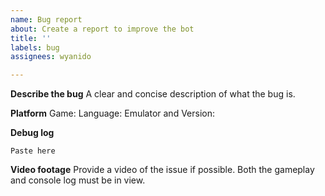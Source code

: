 ```yaml
---
name: Bug report
about: Create a report to improve the bot
title: ''
labels: bug
assignees: wyanido

---
```


**Describe the bug**
A clear and concise description of what the bug is.

**Platform**
Game:
Language:
Emulator and Version:

**Debug log**
```
Paste here
```

**Video footage**
Provide a video of the issue if possible. Both the gameplay and console log must be in view.
